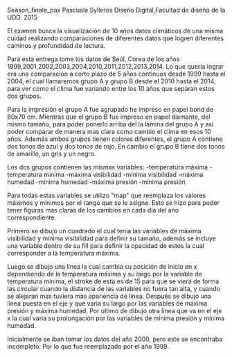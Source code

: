 Season_finale_pax
Pascuala Sylleros
Diseño Digital,Facultad de diseño de la UDD.
2015

El examen busca la visualización de 10 años datos climáticos de una misma cuidad realizando comparaciones de diferentes datos que logren diferentes caminos y profundidad de lectura. 

Para esta entrega tome los datos de Seúl, Corea de los años 1999,2001,2002,2003,2004,2010,2011,2012,2013,2014. Lo que quería lograr era una comparación a corto plazo de 5 años continuos desde 1999 hasta el 2004, el cual llamaremos grupo A y  grupo B desde el 2010 hasta el 2014, para ver como el clima fue variando entre los 10 años que separan estos dos grupos.

Para la impresión el grupo A fue agrupado he impreso en papel bond de 80x70 cm. Mientras que el grupo B fue impreso en papel diamante, del mismo tamaño, para poder ponerlo arriba del la lámina del grupo A y así poder comparar de manera mas clara como cambio el clima en esos 10 años. Además ambos grupos tienen colores diferentes, el grupo A contiene dos tonos de azul y dos tonos de rojo. En cambio el grupo B tiene dos tonos de amarillo, un gris y un negro.
 
Los dos grupos contienen las mismas variables:
-temperatura máxima
-temperatura mínima
-máxima visibilidad
-mínima visibilidad
-máxima humedad
-mínima humedad
-máxima presión
-mínima presión

Para todas estas variables se utilizo "map" que reemplaza los valores máximos y mínimos por el rango que se le asigne. Esto se hizo para poder tener figuras mas claras de los cambios en cada día del año correspondiente. 

Primero se dibujo un cuadrado el cual tenia las variables de máxima visibilidad y mínima visibilidad para definir su tamaño, además se incluye una variable dentro de su fill para definir la opacidad de estos la cual corresponder a la temperatura máxima.

Luego se dibujo una línea la cual cambia su posición de inicio en x dependiendo de la temperatura máxima y su largo por la variable de temperatura mínima, el stroke de esta es de 15 para que se viera de forma las circular cuando la distancia de las variables no fuera tan alta, y cuando se alejaran mas tuviera mas apariencia de línea. Después se dibujo una línea puesta en el eje y que varia su largo por las variables de máxima presión y máxima humedad. Por ultimo de dibujo otra línea que va en el eje x la cual varia su prolongación por las variables de mínima presión y mínima humedad.

Inicialmente se iban tomar los datos del año 2000, pero este se encontraba incompleto. Por lo que fue reemplazado por el año 1999.  
